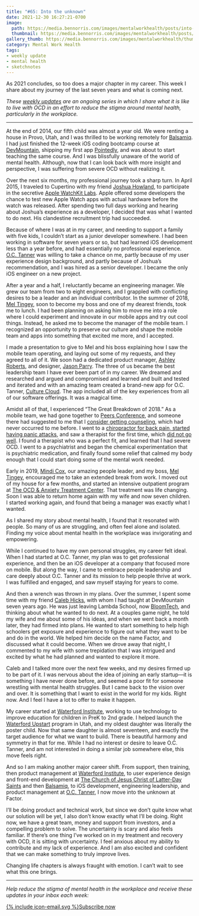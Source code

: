 ```yaml
---
title: "#65: Into the unknown"
date: 2021-12-30 16:27:21-0700
image: 
  path: https://media.bennorris.com/images/mentalworkhealth/posts/into-the-unknown.jpg
  thumbnail: https://media.bennorris.com/images/mentalworkhealth/posts/thumbnails/into-the-unknown.jpg
gallery_thumb: https://media.bennorris.com/images/mentalworkhealth/thumbs/into-the-unknown.jpg
category: Mental Work Health
tags:
- weekly update
- mental health
- sketchnotes
---
```


As 2021 concludes, so too does a major chapter in my career. This week I share about my journey of the last seven years and what is coming next.

_These [weekly updates](https://bennorris.com/tags/weekly-update/) are an ongoing series in which I share what it is like to live with OCD in an effort to reduce the stigma around mental health, particularly in the workplace._

***

At the end of 2014, our fifth child was almost a year old. We were renting a house in Provo, Utah, and I was thrilled to be working remotely for [Balsamiq](https://balsamiq.com/). I had just finished the 12-week iOS coding bootcamp course at [DevMountain](https://devmountain.com/), shipping my first app [Pointedly](https://itunes.apple.com/app/apple-store/id933257819?pt=2131643&ct=BSNDesignWebsite&mt=8), and was about to start teaching the same course. And I was blissfully unaware of the world of mental health. Although, now that I can look back with more insight and perspective, I was suffering from severe OCD without realizing it.

Over the next six months, my professional journey took a sharp turn. In April 2015, I traveled to Cupertino with my friend [Joshua Howland](https://www.linkedin.com/in/jkhowland/), to participate in the secretive [Apple WatchKit Labs](https://www.macrumors.com/2015/03/27/apple-watch-developer-hands-on-experience/). Apple offered some developers the chance to test new Apple Watch apps with actual hardware before the watch was released. After spending two full days working and hearing about Joshua’s experience as a developer, I decided that was what I wanted to do next. His clandestine recruitment trip had succeeded.

Because of where I was at in my career, and needing to support a family with five kids, I couldn’t start as a junior developer somewhere. I had been working in software for seven years or so, but had learned iOS development less than a year before, and had essentially no professional experience. [O.C. Tanner](https://www.octanner.com/) was willing to take a chance on me, partly because of my user experience design background, and partly because of Joshua’s recommendation, and I was hired as a senior developer. I became the only iOS engineer on a new project.

After a year and a half, I reluctantly became an engineering manager. We grew our team from two to eight engineers, and I grappled with conflicting desires to be a leader and an individual contributor. In the summer of 2018, [Mel Tingey](https://www.linkedin.com/in/meltingey/), soon to become my boss and one of my dearest friends, took me to lunch. I had been planning on asking him to move me into a role where I could experiment and innovate in our mobile apps and try out cool things. Instead, he asked me to become the manager of the mobile team. I recognized an opportunity to preserve our culture and shape the mobile team and apps into something that excited me more, and I accepted.

I made a presentation to give to Mel and his boss explaining how I saw the mobile team operating, and laying out some of my requests, and they agreed to all of it. We soon had a dedicated product manager, [Ashley Roberts](https://www.linkedin.com/in/ashrob/), and designer, [Jason Parry](https://www.linkedin.com/in/jasonlparry/). The three of us became the best leadership team I have ever been part of in my career. We dreamed and researched and argued and compromised and learned and built and tested and iterated and with an amazing team created a brand-new app for O.C. Tanner, [Culture Cloud](https://bennorris.com/apps/culture-cloud/). The app included all of the key experiences from all of our software offerings. It was a magical time.

Amidst all of that, I experienced “The Great Breakdown of 2018.” As a mobile team, we had gone together to [Peers Conference](http://peersconf.com/2018), and someone there had suggested to me that I [consider getting counseling](https://bennorris.com/2019/12/23/suggestion-of-counseling), which had never occurred to me before. I went to a [chiropractor for back pain, started having panic attacks](https://bennorris.com/2020/02/15/back-pain-and-panic-attacks), and saw a therapist for the first time, which [did not go well](https://bennorris.com/2020/09/10/trying-out-therapy). I found a therapist who was a perfect fit, and learned that I had severe OCD. I went to a psychiatrist and began the chemical experimentation that is psychiatric medication, and finally found some relief that calmed my body enough that I could start doing some of the mental work needed.

Early in 2019, [Mindi Cox](https://www.linkedin.com/in/mindicox/), our amazing people leader, and my boss, [Mel Tingey](https://www.linkedin.com/in/meltingey/), encouraged me to take an extended break from work. I moved out of my house for a few months, and started an intensive outpatient program at [The OCD & Anxiety Treatment Center](https://www.theocdandanxietytreatmentcenter.com/). That treatment was life changing. Soon I was able to return home again with my wife and now seven children. I started working again, and found that being a manager was exactly what I wanted.

As I shared my story about mental health, I found that it resonated with people. So many of us are struggling, and often feel alone and isolated. Finding my voice about mental health in the workplace was invigorating and empowering.

While I continued to have my own personal struggles, my career felt ideal. When I had started at O.C. Tanner, my plan was to get professional experience, and then be an iOS developer at a company that focused more on mobile. But along the way, I came to embrace people leadership and care deeply about O.C. Tanner and its mission to help people thrive at work. I was fulfilled and engaged, and saw myself staying for years to come. 

And then a wrench was thrown in my plans. Over the summer, I spent some time with my friend [Caleb Hicks](https://www.linkedin.com/in/calebhicks/), with whom I had taught at DevMountain seven years ago. He was just leaving Lambda School, now [BloomTech](https://www.bloomtech.com/), and thinking about what he wanted to do next. At a couples game night, he told my wife and me about some of his ideas, and when we went back a month later, they had firmed into plans. He wanted to start something to help high schoolers get exposure and experience to figure out what they want to be and do in the world. We helped him decide on the name Factor, and discussed what it could become. When we drove away that night, I commented to my wife with some trepidation that I was intrigued and excited by what he had planned and wanted to explore it more.

Caleb and I talked more over the next few weeks, and my desires firmed up to be part of it. I was nervous about the idea of joining an early startup—it is something I have never done before, and seemed a poor fit for someone wrestling with mental health struggles. But I came back to the vision over and over. It is something that I want to exist in the world for my kids. Right now. And I feel I have a lot to offer to make it happen.

My career started at [Waterford Institute](https://www.waterford.org/), working to use technology to improve education for children in PreK to 2nd grade. I helped launch the [Waterford Upstart](https://www.waterford.org/upstart/) program in Utah, and my oldest daughter was literally the poster child. Now that same daughter is almost seventeen, and exactly the target audience for what we want to build. There is beautiful harmony and symmetry in that for me. While I had no interest or desire to leave O.C. Tanner, and am not interested in doing a similar job somewhere else, this move feels right.

And so I am making another major career shift. From support, then training, then product management at [Waterford Institute](https://www.waterford.org/), to user experience design and front-end development at [The Church of Jesus Christ of Latter-Day Saints](https://www.churchofjesuschrist.org/church/employment) and then [Balsamiq](https://balsamiq.com/), to iOS development, engineering leadership, and product management at [O.C. Tanner](https://www.octanner.com/), I now move into the unknown at Factor.

I’ll be doing product and technical work, but since we don’t quite know what our solution will be yet, I also don’t know exactly what I’ll be doing. Right now, we have a great team, money and support from investors, and a compelling problem to solve. The uncertainty is scary and also feels familiar. If there’s one thing I’ve worked on in my treatment and recovery with OCD, it is sitting with uncertainty. I feel anxious about my ability to contribute and my lack of experience. And I am also excited and confident that we can make something to truly improve lives.

Changing life chapters is always fraught with emotion. I can’t wait to see what this one brings.

***

_Help reduce the stigma of mental health in the workplace and receive these updates in your inbox each week:_

<a href="https://bennorris.com/subscribe/mwh/" class="btn"><span class="icon">{% include icon-email.svg %}</span>Subscribe now</a>
